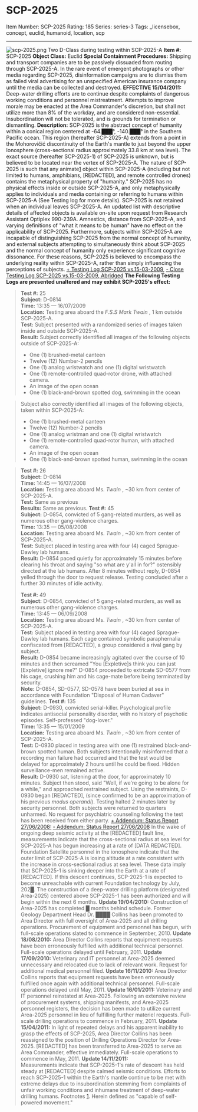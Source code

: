 # SCP-2025
Item Number: SCP-2025
Rating: 185
Series: series-3
Tags: _licensebox, concept, euclid, humanoid, location, scp

---

![scp-2025.png](https://scp-wiki.wdfiles.com/local--files/scp-2025/scp-2025.png)
Two D-Class during testing within SCP-2025-A
**Item #:** SCP-2025
**Object Class:** Euclid
**Special Containment Procedures:** Shipping and transport companies are to be passively dissuaded from routing through SCP-2025-A. In the rare event of emergent photographs or other media regarding SCP-2025, disinformation campaigns are to dismiss them as failed viral advertising for an unspecified American insurance company until the media can be collected and destroyed.
**EFFECTIVE 15/04/2011:** Deep-water drilling efforts are to continue despite complaints of dangerous working conditions and personnel mistreatment. Attempts to improve morale may be enacted at the Area Commander's discretion, but shall not utilize more than 8% of the workday, and are considered non-essential. Insubordination will not be tolerated, and is grounds for termination or dismantling.
**Description:** SCP-2025 is the abstract concept of humanity within a conical region centered at -64.███°, -140.███° in the Southern Pacific ocean. This region (hereafter SCP-2025-A) extends from a point in the Mohorovičić discontinuity of the Earth's mantle to just beyond the upper Ionosphere (cross-sectional radius approximately 33.8 km at sea level). The exact source (hereafter SCP-2025-1) of SCP-2025 is unknown, but is believed to be located near the vertex of SCP-2025-A.
The nature of SCP-2025 is such that any animate[1](javascript:;) object within SCP-2025-A (including but not limited to humans, amphibians, [REDACTED], and remote controlled drones) contains the metaphysical property of "humanity." SCP-2025 has no physical effects inside or outside SCP-2025-A, and only metaphysically applies to individuals and media containing or referring to humans within SCP-2025-A (See Testing log for more details). SCP-2025 is not retained when an individual leaves SCP-2025-A. An updated list with descriptive details of affected objects is available on-site upon request from Research Assistant Optiplex 990-239A.
Amnestics, distance from SCP-2025-A, and varying definitions of "what it means to be human" have no effect on the applicability of SCP-2025. Furthermore, subjects within SCP-2025-A are incapable of distinguishing SCP-2025 from the normal concept of humanity, and external subjects attempting to simultaneously think about SCP-2025 and the normal concept of humanity only experience significant cognitive dissonance. For these reasons, SCP-2025 is believed to encompass the underlying reality within SCP-2025-A, rather than simply influencing the perceptions of subjects.
[\+ Testing Log SCP-2025 vs.15-03-2009,](javascript:;)
[\- Close Testing Log SCP-2025 vs.15-03-2009, Abridged](javascript:;)
**The Following Testing Logs are presented unaltered and may exhibit SCP-2025's effect:**
> **Test #:** 25  
>  **Subject:** D-0814  
>  **Time:** 13:35 — 16/07/2009  
>  **Location:** Testing area aboard the _F.S.S Mark Twain_ , 1 km outside SCP-2025-A.  
>  **Test:** Subject presented with a randomized series of images taken inside and outside SCP-2025-A.  
>  **Result:** Subject correctly identified all images of the following objects outside of SCP-2025-A:
>   * One (1) brushed-metal canteen
>   * Twelve (12) Number-2 pencils
>   * One (1) analog wristwatch and one (1) digital wristwatch
>   * One (1) remote-controlled quad-rotor drone, with attached camera.
>   * An image of the open ocean
>   * One (1) black-and-brown spotted dog, swimming in the ocean
> 

> Subject also correctly identified all images of the following objects, taken within SCP-2025-A:
>   * One (1) brushed-metal canteen
>   * Twelve (12) Number-2 pencils
>   * One (1) analog wristman and one (1) digital wristwatch
>   * One (1) remote-controlled quad-rotor human, with attached camera.
>   * An image of the open ocean
>   * One (1) black-and-brown spotted human, swimming in the ocean
> 

> **Test #:** 26  
>  **Subject:** D-0814  
>  **Time:** 14:45 — 16/07/2008  
>  **Location:** Testing area aboard Ms. _Twain_ , ~30 km from center of SCP-2025-A.  
>  **Test:** Same as previous  
>  **Results:** Same as previous.
> **Test #:** 45  
>  **Subject:** D-0854, convicted of 5 gang-related murders, as well as numerous other gang-violence charges.  
>  **Time:** 13:35 — 05/08/2008  
>  **Location:** Testing area aboard Ms. _Twain_ , ~30 km from center of SCP-2025-A.  
>  **Test:** Subject placed in testing area with four (4) caged Sprague-Dawley lab humans.  
>  **Result:** D-0854 paced quietly for approximately 15 minutes before clearing his throat and saying "so what are y'all in for?" ostensibly directed at the lab humans. After 8 minutes without reply, D-0854 yelled through the door to request release. Testing concluded after a further 30 minutes of idle activity.  
>    
>  **Test #:** 49  
>  **Subject:** D-0854, convicted of 5 gang-related murders, as well as numerous other gang-violence charges.  
>  **Time:** 13:45 — 06/09/2008  
>  **Location:** Testing area aboard Ms. _Twain_ , ~30 km from center of SCP-2025-A.  
>  **Test:** Subject placed in testing area with four (4) caged Sprague-Dawley lab humans. Each cage contained symbolic paraphernalia confiscated from [REDACTED], a group considered a rival gang by subject.  
>  **Result:** D-0854 became increasingly agitated over the course of 10 minutes and then screamed "You [Expletive]s think you can just [Expletive] ignore me?" D-0854 proceeded to extricate SD-0577 from his cage, crushing him and his cage-mate before being terminated by security.  
>  **Note:** D-0854, SD-0577, SD-0578 have been buried at sea in accordance with Foundation "Disposal of Human Cadaver" guidelines.
> **Test #:** 135  
>  **Subject:** D-0930, convicted serial-killer. Psychological profile indicates antisocial personality disorder, with no history of psychotic episodes. Self-professed "dog-lover."  
>  **Time:** 13:35 — 15/01/2009  
>  **Location:** Testing area aboard Ms. _Twain_ , ~30 km from center of SCP-2025-A.  
>  **Test:** D-0930 placed in testing area with one (1) restrained black-and-brown spotted human. Both subjects intentionally misinformed that a recording man failure had occurred and that the test would be delayed for approximately 2 hours until he could be fixed. Hidden surveillance-men remained active.  
>  **Result:** D-0930 sat, listening at the door, for approximately 10 minutes. Subject then stood, said "Well, if we're going to be alone for a while," and approached restrained subject. Using the restraints, D-0930 began [REDACTED], (since confirmed to be an approximation of his previous _modus operandi_). Testing halted 2 minutes later by security personnel. Both subjects were returned to quarters unharmed. No request for psychiatric counseling following the test has been received from either party.
[\+ Addendum: Status Report 27/06/2008:](javascript:;)
[\- Addendum: Status Report 27/06/2008](javascript:;)
In the wake of ongoing deep seismic activity at the [REDACTED] fault line, measurements indicate that the cross-sectional radius at sea level for SCP-2025-A has begun increasing at a rate of [DATA REDACTED]. Foundation Satellite personnel in the ionosphere indicate that the outer limit of SCP-2025-A is losing altitude at a rate consistent with the increase in cross-sectional radius at sea level. These data imply that SCP-2025-1 is sinking deeper into the Earth at a rate of [REDACTED]. If this descent continues, SCP-2025-1 is expected to become unreachable with current Foundation technology by July, 202█. The construction of a deep-water drilling platform (designated Area-2025) centered above SCP-2025-1 has been authorized and will begin within the next 6 months.
**Update 19/04/2010:** Construction of Area-2025 has completed █ months behind schedule. Former Geology Department Head Dr. ████ Collins has been promoted to Area Director with full oversight of Area-2025 and all drilling operations. Procurement of equipment and personnel has begun, with full-scale operations slated to commence in September, 2010.
**Update 18/08/2010:** Area Director Collins reports that equipment requests have been erroneously fulfilled with additional technical personnel. Full-scale operations delayed until February, 2011.
**Update 17/09/2010:** Veterinary and IT personnel at Area-2025 deemed unnecessary and relocated due to lack of relevant work. Request for additional medical personnel filed.
**Update 16/11/2010:** Area Director Collins reports that equipment requests have been erroneously fulfilled once again with additional technical personnel. Full-scale operations delayed until May, 2011.
**Update 16/01/2011:** Veterinary and IT personnel reinstated at Area-2025. Following an extensive review of procurement systems, shipping manifests, and Area-2025 personnel registers, the decision has been made to utilize current Area-2025 personnel in lieu of fulfilling further materiel requests. Full-scale drilling operations to commence in February, 2011.
**Update 15/04/2011:** In light of repeated delays and his apparent inability to grasp the effects of SCP-2025, Area Director Collins has been reassigned to the position of Drilling Operations Director for Area-2025. [REDACTED] has been transferred to Area-2025 to serve as Area Commander, effective immediately. Full-scale operations to commence in May, 2011.
**Update 14/11/2011:**  
Measurements indicate that SCP-2025-1's rate of descent has held steady at [REDACTED] despite calmed seismic conditions. Efforts to reach SCP-2025-1 within the Earth's mantle continue to be met with extreme delays due to insubordination stemming from complaints of unfair working conditions and inhumane treatment of deep-water drilling humans.
Footnotes
[1](javascript:;). Herein defined as "capable of self-powered movement."